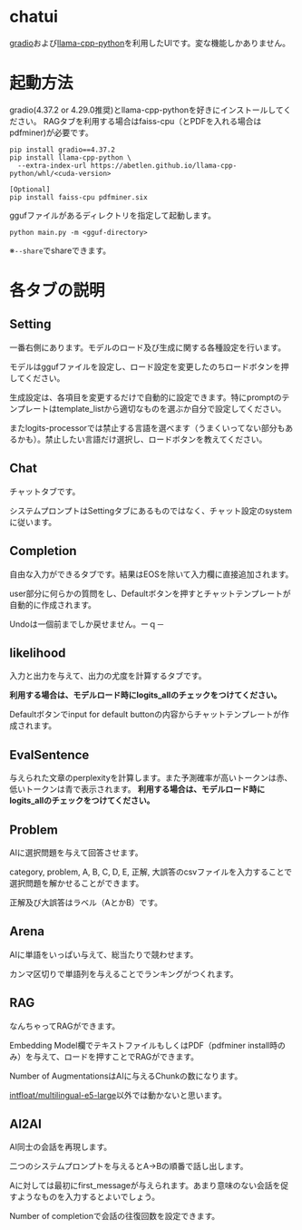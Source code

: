 # chatui

[gradio](https://www.gradio.app/)および[llama-cpp-python](https://github.com/abetlen/llama-cpp-python)を利用したUIです。変な機能しかありません。

# 起動方法
gradio(4.37.2 or 4.29.0推奨)とllama-cpp-pythonを好きにインストールしてください。
RAGタブを利用する場合はfaiss-cpu（とPDFを入れる場合はpdfminer)が必要です。
```
pip install gradio==4.37.2
pip install llama-cpp-python \
  --extra-index-url https://abetlen.github.io/llama-cpp-python/whl/<cuda-version>

[Optional]
pip install faiss-cpu pdfminer.six
```

ggufファイルがあるディレクトリを指定して起動します。

```
python main.py -m <gguf-directory>
```

※`--share`でshareできます。

# 各タブの説明
## Setting
一番右側にあります。モデルのロード及び生成に関する各種設定を行います。

モデルはggufファイルを設定し、ロード設定を変更したのちロードボタンを押してください。

生成設定は、各項目を変更するだけで自動的に設定できます。特にpromptのテンプレートはtemplate_listから適切なものを選ぶか自分で設定してください。

またlogits-processorでは禁止する言語を選べます（うまくいってない部分もあるかも）。禁止したい言語だけ選択し、ロードボタンを教えてください。

## Chat
チャットタブです。

システムプロンプトはSettingタブにあるものではなく、チャット設定のsystemに従います。

## Completion
自由な入力ができるタブです。結果はEOSを除いて入力欄に直接追加されます。

user部分に何らかの質問をし、Defaultボタンを押すとチャットテンプレートが自動的に作成されます。

Undoは一個前までしか戻せません。ーｑ－

## likelihood
入力と出力を与えて、出力の尤度を計算するタブです。

**利用する場合は、モデルロード時にlogits_allのチェックをつけてください。**

Defaultボタンでinput for default buttonの内容からチャットテンプレートが作成されます。

## EvalSentence
与えられた文章のperplexityを計算します。また予測確率が高いトークンは赤、低いトークンは青で表示されます。
**利用する場合は、モデルロード時にlogits_allのチェックをつけてください。**

## Problem
AIに選択問題を与えて回答させます。

category, problem, A, B, C, D, E, 正解, 大誤答のcsvファイルを入力することで選択問題を解かせることができます。

正解及び大誤答はラベル（AとかB）です。
## Arena
AIに単語をいっぱい与えて、総当たりで競わせます。

カンマ区切りで単語列を与えることでランキングがつくれます。

## RAG
なんちゃってRAGができます。

Embedding Model欄でテキストファイルもしくはPDF（pdfminer install時のみ）を与えて、ロードを押すことでRAGができます。

Number of AugmentationsはAIに与えるChunkの数になります。

[intfloat/multilingual-e5-large](https://huggingface.co/intfloat/multilingual-e5-large)以外では動かないと思います。

## AI2AI
AI同士の会話を再現します。

二つのシステムプロンプトを与えるとA→Bの順番で話し出します。

Aに対しては最初にfirst_messageが与えられます。あまり意味のない会話を促すようなものを入力するとよいでしょう。

Number of completionで会話の往復回数を設定できます。



